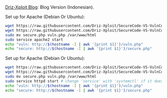 [Driz-Xploit Blog](https://drizxploit.blogspot.com/2025/02/vuln-code-vs-secure-code-php-1.html): Blog Version (Indonesian).

Set up for Apache (Debian Or Ubuntu):
   ```bash
   wget https://raw.githubusercontent.com/Driz-Xploit/SecureCode-VS-VulnCode/refs/heads/main/PHP/Sanitazing_Input1/secure.php
   wget https://raw.githubusercontent.com/Driz-Xploit/SecureCode-VS-VulnCode/refs/heads/main/PHP/Sanitazing_Input1/vuln.php
   sudo mv secure.php vuln.php /var/www/html
   sudo service apache2 start
   echo "vuln: http://$(hostname -I | awk '{print $1}')/vuln.php"
   echo "secure: http://$(hostname -I | awk '{print $1}')/secure.php"
```


Set up for Apache (Debian Or Ubuntu):
   ```bash
   wget https://raw.githubusercontent.com/Driz-Xploit/SecureCode-VS-VulnCode/refs/heads/main/PHP/Sanitazing_Input1/secure.php
   wget https://raw.githubusercontent.com/Driz-Xploit/SecureCode-VS-VulnCode/refs/heads/main/PHP/Sanitazing_Input1/vuln.php
   sudo mv secure.php vuln.php /var/www/html
   sudo service httpd start # change 'service' with 'systemctl' if it doesn't work
   echo "vuln: http://$(hostname -I | awk '{print $1}')/vuln.php"
   echo "secure: http://$(hostname -I | awk '{print $1}')/secure.php"
```
